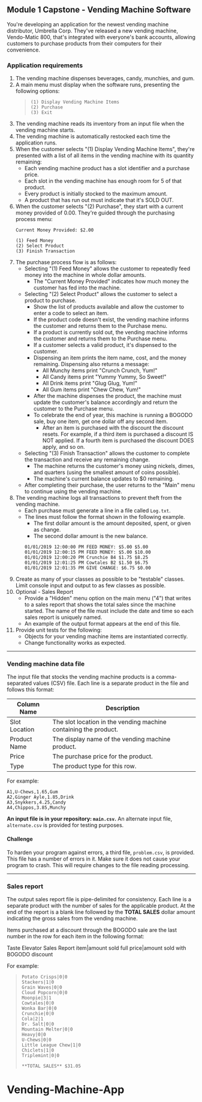 ## Module 1 Capstone - Vending Machine Software

You're developing an application for the newest vending machine distributor,
Umbrella Corp. They've released a new vending machine, Vendo-Matic 800, that's integrated
with everyone's bank accounts, allowing customers to purchase products from their computers for their convenience.

### Application requirements

1. The vending machine dispenses beverages, candy, munchies, and gum.
2. A main menu must display when the software runs, presenting the following options:
    > ```
    > (1) Display Vending Machine Items
    > (2) Purchase
    > (3) Exit
    > ```
3. The vending machine reads its inventory from an input file when the vending machine
starts. 
4. The vending machine is automatically restocked each time the application runs.
5. When the customer selects "(1) Display Vending Machine Items", they're presented
with a list of all items in the vending machine with its quantity remaining:
    - Each vending machine product has a slot identifier and a purchase price.
    - Each slot in the vending machine has enough room for 5 of that product.
    - Every product is initially stocked to the maximum amount.
    - A product that has run out must indicate that it's SOLD OUT.
6. When the customer selects "(2) Purchase", they start with a current money provided of 0.00.
They're guided through the purchasing process menu:
    ```
    Current Money Provided: $2.00
    
    (1) Feed Money
    (2) Select Product
    (3) Finish Transaction
    
    ```
7. The purchase process flow is as follows:
    - Selecting "(1) Feed Money" allows the customer to repeatedly feed money into the
    machine in whole dollar amounts.
        - The "Current Money Provided" indicates how much money the customer
        has fed into the machine.
    - Selecting "(2) Select Product" allows the customer to select a product to
    purchase.
        - Show the list of products available and allow the customer to enter
        a code to select an item.
        - If the product code doesn't exist, the vending machine informs the customer and returns them
        to the Purchase menu.
        - If a product is currently sold out, the vending machine informs the customer and returns them to the
        Purchase menu.
        - If a customer selects a valid product, it's dispensed to the customer.
        - Dispensing an item prints the item name, cost, and the money
        remaining. Dispensing also returns a message:
          - All Munchy items print "Crunch Crunch, Yum!"
          - All Candy items print "Yummy Yummy, So Sweet!"
          - All Drink items print "Glug Glug, Yum!"
          - All Gum items print "Chew Chew, Yum!"
        - After the machine dispenses the product, the machine must update the customer's balance
        accordingly and return the customer to the Purchase menu.
        - To celebrate the end of year, this machine is running a BOGODO sale, buy one
        item, get one dollar off any second item.
            - After an item is purchased with the discount the discount resets. For example, if a third item is purchased a discount IS NOT applied. If a fourth item is purchased the discount DOES apply, and so on.
    - Selecting "(3) Finish Transaction" allows the customer to complete the
    transaction and receive any remaining change.
        - The machine returns the customer's money using nickels, dimes, and quarters
        (using the smallest amount of coins possible).
        - The machine's current balance updates to $0 remaining.
    - After completing their purchase, the user returns to the "Main" menu to
    continue using the vending machine.
8. The vending machine logs all transactions to prevent theft from the vending machine.
   - Each purchase must generate a line in a file called `Log.txt`.
   - The lines must follow the format shown in the following example.
       - The first dollar amount is the amount deposited, spent, or given as change.
       - The second dollar amount is the new balance.
        ```
        01/01/2019 12:00:00 PM FEED MONEY: $5.00 $5.00 
        01/01/2019 12:00:15 PM FEED MONEY: $5.00 $10.00 
        01/01/2019 12:00:20 PM Crunchie B4 $1.75 $8.25 
        01/01/2019 12:01:25 PM Cowtales B2 $1.50 $6.75 
        01/01/2019 12:01:35 PM GIVE CHANGE: $6.75 $0.00
        ```
9. Create as many of your classes as possible to be "testable" classes. Limit console
input and output to as few classes as possible.
10. Optional - Sales Report
    - Provide a "Hidden" menu option on the main menu ("4") that writes to a sales
    report that shows the total sales since the machine started. The name of the
    file must include the date and time so each sales report is uniquely named.
    - An example of the output format appears at the end of this file.
11. Provide unit tests for the following:
    - Objects for your vending machine items are instantiated correctly.
    - Change functionality works as expected.
___
### Vending machine data file
The input file that stocks the vending machine products is a comma-separated values (CSV) file. Each line is a separate product in the file and follows this format:

| Column Name   | Description |
----------------|-------------|
| Slot Location | The slot location in the vending machine containing the product.   |
| Product Name  | The display name of the vending machine product.                   |
| Price         | The purchase price for the product.                                |
| Type          | The product type for this row.                                     |

For example:
```
A1,U-Chews,1.65,Gum
A2,Ginger Ayle,1.85,Drink
A3,Snykkers,4.25,Candy
A4,Chippos,3.85,Munchy
```

**An input file is in your repository: `main.csv`.**
An alternate input file, `alternate.csv` is provided for testing purposes.
#### Challenge
To harden your program against errors, a third file, `problem.csv`, is provided. This file has a number of errors in it. Make sure it does not cause your program to crash. This will require changes to the file reading processing. 

 ---
### Sales report
The output sales report file is pipe-delimited for consistency. Each line is a separate product with the number of sales for the applicable product. At the end of the report is a blank line followed by the **TOTAL SALES** dollar amount indicating the gross sales from the vending machine.

Items purchased at a discount through the BOGODO sale are the last number in the row for each item in the following format:

Taste Elevator Sales Report
item|amount sold full price|amount sold with BOGODO discount

For example:
>```
>Potato Crisps|0|0
>Stackers|1|0
>Grain Waves|0|0
>Cloud Popcorn|0|0
>Moonpie|3|1
>Cowtales|0|0
>Wonka Bar|0|0
>Crunchie|0|0
>Cola|2|1
>Dr. Salt|0|0
>Mountain Melter|0|0
>Heavy|0|0
>U-Chews|0|0
>Little League Chew|1|0
>Chiclets|1|0
>Triplemint|0|0
>
>**TOTAL SALES** $31.05
>```
# Vending-Machine-App
